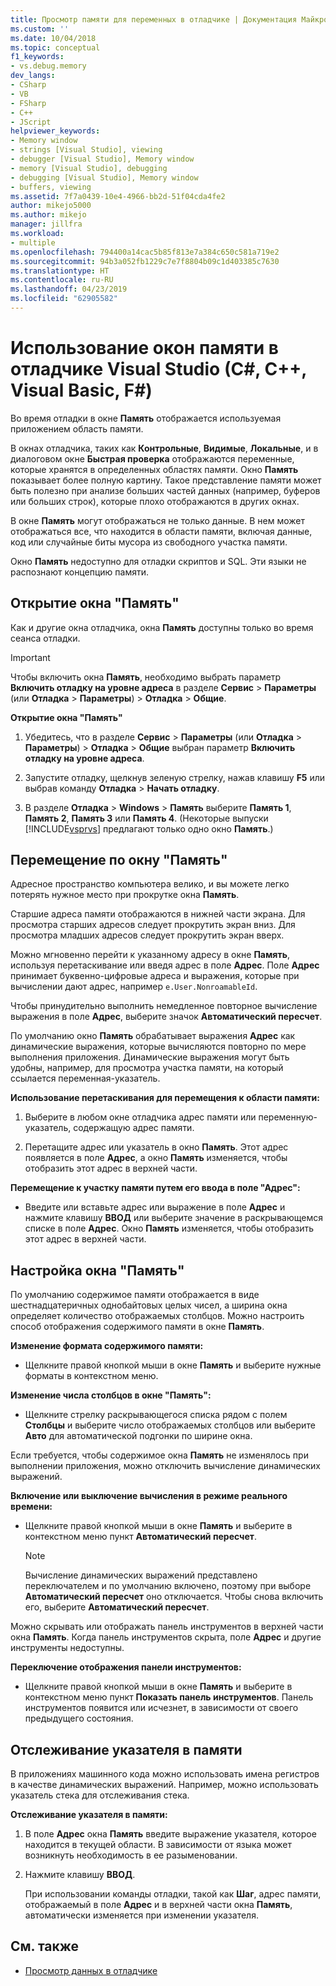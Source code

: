 ```yaml
---
title: Просмотр памяти для переменных в отладчике | Документация Майкрософт
ms.custom: ''
ms.date: 10/04/2018
ms.topic: conceptual
f1_keywords:
- vs.debug.memory
dev_langs:
- CSharp
- VB
- FSharp
- C++
- JScript
helpviewer_keywords:
- Memory window
- strings [Visual Studio], viewing
- debugger [Visual Studio], Memory window
- memory [Visual Studio], debugging
- debugging [Visual Studio], Memory window
- buffers, viewing
ms.assetid: 7f7a0439-10e4-4966-bb2d-51f04cda4fe2
author: mikejo5000
ms.author: mikejo
manager: jillfra
ms.workload:
- multiple
ms.openlocfilehash: 794400a14cac5b85f813e7a384c650c581a719e2
ms.sourcegitcommit: 94b3a052fb1229c7e7f8804b09c1d403385c7630
ms.translationtype: HT
ms.contentlocale: ru-RU
ms.lasthandoff: 04/23/2019
ms.locfileid: "62905582"
---
```

# <a name="use-the-memory-windows-in-the-visual-studio-debugger-c-c-visual-basic-f"></a>Использование окон памяти в отладчике Visual Studio (C#, C++, Visual Basic, F#)

Во время отладки в окне **Память** отображается используемая приложением область памяти.

В окнах отладчика, таких как **Контрольные**, **Видимые**, **Локальные**, и в диалоговом окне **Быстрая проверка** отображаются переменные, которые хранятся в определенных областях памяти. Окно **Память** показывает более полную картину. Такое представление памяти может быть полезно при анализе больших частей данных (например, буферов или больших строк), которые плохо отображаются в других окнах.

В окне **Память** могут отображаться не только данные. В нем может отображаться все, что находится в области памяти, включая данные, код или случайные биты мусора из свободного участка памяти.

Окно **Память** недоступно для отладки скриптов и SQL. Эти языки не распознают концепцию памяти.

## <a name="open-a-memory-window"></a>Открытие окна "Память"

Как и другие окна отладчика, окна **Память** доступны только во время сеанса отладки.

>[!IMPORTANT]
>Чтобы включить окна **Память**, необходимо выбрать параметр **Включить отладку на уровне адреса** в разделе **Сервис** > **Параметры** (или **Отладка** > **Параметры**) > **Отладка** > **Общие**.

**Открытие окна "Память"**

1. Убедитесь, что в разделе **Сервис** > **Параметры** (или **Отладка** > **Параметры**) > **Отладка** > **Общие** выбран параметр **Включить отладку на уровне адреса**.

1. Запустите отладку, щелкнув зеленую стрелку, нажав клавишу **F5** или выбрав команду **Отладка** > **Начать отладку**.

2. В разделе **Отладка** > **Windows** > **Память** выберите **Память 1**, **Память 2**, **Память 3** или **Память 4**. (Некоторые выпуски [!INCLUDE[vsprvs](../code-quality/includes/vsprvs_md.md)] предлагают только одно окно **Память**.)

## <a name="move-around-in-the-memory-window"></a>Перемещение по окну "Память"

Адресное пространство компьютера велико, и вы можете легко потерять нужное место при прокрутке окна **Память**.

Старшие адреса памяти отображаются в нижней части экрана. Для просмотра старших адресов следует прокрутить экран вниз. Для просмотра младших адресов следует прокрутить экран вверх.

Можно мгновенно перейти к указанному адресу в окне **Память**, используя перетаскивание или введя адрес в поле **Адрес**. Поле **Адрес** принимает буквенно-цифровые адреса и выражения, которые при вычислении дают адрес, например `e.User.NonroamableId`.

Чтобы принудительно выполнить немедленное повторное вычисление выражения в поле **Адрес**, выберите значок **Автоматический пересчет**.

По умолчанию окно **Память** обрабатывает выражения **Адрес** как динамические выражения, которые вычисляются повторно по мере выполнения приложения. Динамические выражения могут быть удобны, например, для просмотра участка памяти, на который ссылается переменная-указатель.

**Использование перетаскивания для перемещения к области памяти:**

1. Выберите в любом окне отладчика адрес памяти или переменную-указатель, содержащую адрес памяти.

2. Перетащите адрес или указатель в окно **Память**. Этот адрес появляется в поле **Адрес**, а окно **Память** изменяется, чтобы отобразить этот адрес в верхней части.

**Перемещение к участку памяти путем его ввода в поле "Адрес":**

- Введите или вставьте адрес или выражение в поле **Адрес** и нажмите клавишу **ВВОД** или выберите значение в раскрывающемся списке в поле **Адрес**. Окно **Память** изменяется, чтобы отобразить этот адрес в верхней части.

## <a name="customize-the-memory-window"></a>Настройка окна "Память"

По умолчанию содержимое памяти отображается в виде шестнадцатеричных однобайтовых целых чисел, а ширина окна определяет количество отображаемых столбцов. Можно настроить способ отображения содержимого памяти в окне **Память**.

**Изменение формата содержимого памяти:**

- Щелкните правой кнопкой мыши в окне **Память** и выберите нужные форматы в контекстном меню.

**Изменение числа столбцов в окне "Память":**

- Щелкните стрелку раскрывающегося списка рядом с полем **Столбцы** и выберите число отображаемых столбцов или выберите **Авто** для автоматической подгонки по ширине окна.

Если требуется, чтобы содержимое окна **Память** не изменялось при выполнении приложения, можно отключить вычисление динамических выражений.

**Включение или выключение вычисления в режиме реального времени:**

- Щелкните правой кнопкой мыши в окне **Память** и выберите в контекстном меню пункт **Автоматический пересчет**.

  >[!NOTE]
  >Вычисление динамических выражений представлено переключателем и по умолчанию включено, поэтому при выборе **Автоматический пересчет** оно отключается. Чтобы снова включить его, выберите **Автоматический пересчет**.

Можно скрывать или отображать панель инструментов в верхней части окна **Память**. Когда панель инструментов скрыта, поле **Адрес** и другие инструменты недоступны.

**Переключение отображения панели инструментов:**

- Щелкните правой кнопкой мыши в окне **Память** и выберите в контекстном меню пункт **Показать панель инструментов**. Панель инструментов появится или исчезнет, в зависимости от своего предыдущего состояния.

## <a name="follow-a-pointer-through-memory"></a>Отслеживание указателя в памяти

В приложениях машинного кода можно использовать имена регистров в качестве динамических выражений. Например, можно использовать указатель стека для отслеживания стека.

**Отслеживание указателя в памяти:**

1. В поле **Адрес** окна **Память** введите выражение указателя, которое находится в текущей области. В зависимости от языка может возникнуть необходимость в ее разыменовании.

2. Нажмите клавишу **ВВОД**.

   При использовании команды отладки, такой как **Шаг**, адрес памяти, отображаемый в поле **Адрес** и в верхней части окна **Память**, автоматически изменяется при изменении указателя.

## <a name="see-also"></a>См. также
- [Просмотр данных в отладчике](../debugger/viewing-data-in-the-debugger.md)